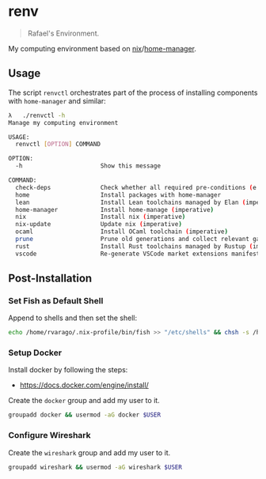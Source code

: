 # renv

> Rafael's Environment.

My computing environment based on [nix](https://github.com/NixOS/nix)/[home-manager](https://github.com/nix-community/home-manager).

## Usage

The script `renvctl` orchestrates part of the process of installing components with `home-manager` and similar:

```sh
λ   ./renvctl -h
Manage my computing environment

USAGE:
  renvctl [OPTION] COMMAND

OPTION:
  -h                      Show this message

COMMAND:
  check-deps              Check whether all required pre-conditions (e.g dependencies) hold
  home                    Install packages with home-manager
  lean                    Install Lean toolchains managed by Elan (imperative)
  home-manager            Install home-manage (imperative)
  nix                     Install nix (imperative)
  nix-update              Update nix (imperative)
  ocaml                   Install OCaml toolchain (imperative)
  prune                   Prune old generations and collect relevant garbage
  rust                    Install Rust toolchains managed by Rustup (imperative)
  vscode                  Re-generate VSCode market extensions manifest
```

## Post-Installation

### Set Fish as Default Shell

Append to shells and then set the shell:

```bash
echo /home/rvarago/.nix-profile/bin/fish >> "/etc/shells" && chsh -s /home/rvarago/.nix-profile/bin/fish
```

### Setup Docker

Install docker by following the steps:

* <https://docs.docker.com/engine/install/>

Create the `docker` group and add my user to it.

```sh
groupadd docker && usermod -aG docker $USER
```

### Configure Wireshark

Create the `wireshark` group and add my user to it.

```sh
groupadd wireshark && usermod -aG wireshark $USER
```
